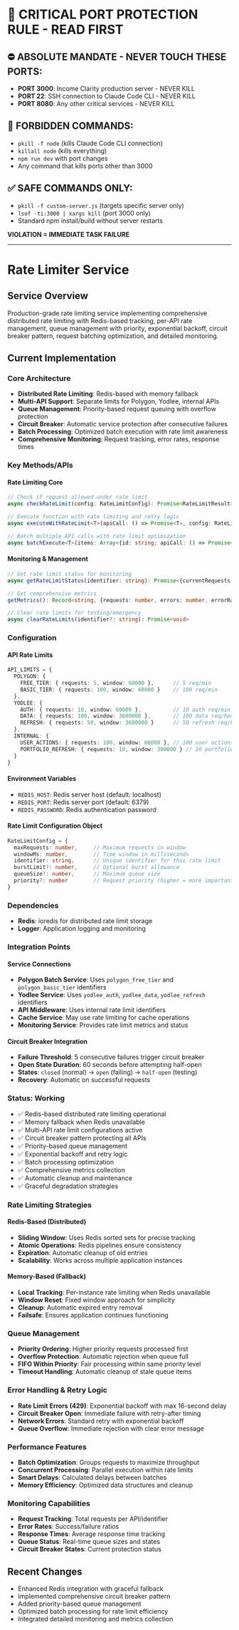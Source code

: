 # 🚨 CRITICAL PORT PROTECTION RULE - READ FIRST

## ⛔ ABSOLUTE MANDATE - NEVER TOUCH THESE PORTS:
- **PORT 3000**: Income Clarity production server - NEVER KILL
- **PORT 22**: SSH connection to Claude Code CLI - NEVER KILL  
- **PORT 8080**: Any other critical services - NEVER KILL

## 🚫 FORBIDDEN COMMANDS:
- `pkill -f node` (kills Claude Code CLI connection)
- `killall node` (kills everything)
- `npm run dev` with port changes
- Any command that kills ports other than 3000

## ✅ SAFE COMMANDS ONLY:
- `pkill -f custom-server.js` (targets specific server only)
- `lsof -ti:3000 | xargs kill` (port 3000 only)
- Standard npm install/build without server restarts

**VIOLATION = IMMEDIATE TASK FAILURE**

---

# Rate Limiter Service

## Service Overview
Production-grade rate limiting service implementing comprehensive distributed rate limiting with Redis-based tracking, per-API rate management, queue management with priority, exponential backoff, circuit breaker pattern, request batching optimization, and detailed monitoring.

## Current Implementation

### Core Architecture
- **Distributed Rate Limiting**: Redis-based with memory fallback
- **Multi-API Support**: Separate limits for Polygon, Yodlee, internal APIs
- **Queue Management**: Priority-based request queuing with overflow protection
- **Circuit Breaker**: Automatic service protection after consecutive failures
- **Batch Processing**: Optimized batch execution with rate limit awareness
- **Comprehensive Monitoring**: Request tracking, error rates, response times

### Key Methods/APIs

#### Rate Limiting Core
```typescript
// Check if request allowed under rate limit
async checkRateLimit(config: RateLimitConfig): Promise<RateLimitResult>

// Execute function with rate limiting and retry logic
async executeWithRateLimit<T>(apiCall: () => Promise<T>, config: RateLimitConfig, maxRetries: number = 3): Promise<T>

// Batch multiple API calls with rate limit optimization
async batchExecute<T>(items: Array<{id: string; apiCall: () => Promise<T>}>, config: RateLimitConfig, batchSize: number = 5): Promise<Map<string, {result?: T; error?: Error}>>
```

#### Monitoring & Management
```typescript
// Get rate limit status for monitoring
async getRateLimitStatus(identifier: string): Promise<{currentRequests: number, maxRequests: number, resetTime: Date, queueSize: number, circuitBreakerState: string}>

// Get comprehensive metrics
getMetrics(): Record<string, {requests: number, errors: number, errorRate: number, avgResponseTime: number}>

// Clear rate limits for testing/emergency
async clearRateLimits(identifier?: string): Promise<void>
```

### Configuration

#### API Rate Limits
```typescript
API_LIMITS = {
  POLYGON: {
    FREE_TIER: { requests: 5, window: 60000 },      // 5 req/min
    BASIC_TIER: { requests: 100, window: 60000 }    // 100 req/min
  },
  YODLEE: {
    AUTH: { requests: 10, window: 60000 },          // 10 auth req/min
    DATA: { requests: 100, window: 3600000 },       // 100 data req/hour
    REFRESH: { requests: 50, window: 3600000 }      // 50 refresh req/hour
  },
  INTERNAL: {
    USER_ACTIONS: { requests: 100, window: 60000 }, // 100 user actions/min
    PORTFOLIO_REFRESH: { requests: 10, window: 300000 } // 10 portfolio refresh/5min
  }
}
```

#### Environment Variables
- `REDIS_HOST`: Redis server host (default: localhost)
- `REDIS_PORT`: Redis server port (default: 6379)
- `REDIS_PASSWORD`: Redis authentication password

#### Rate Limit Configuration Object
```typescript
RateLimitConfig = {
  maxRequests: number,     // Maximum requests in window
  windowMs: number,        // Time window in milliseconds
  identifier: string,      // Unique identifier for this rate limit
  burstLimit?: number,     // Optional burst allowance
  queueSize?: number,      // Maximum queue size
  priority?: number        // Request priority (higher = more important)
}
```

### Dependencies
- **Redis**: ioredis for distributed rate limit storage
- **Logger**: Application logging and monitoring

### Integration Points

#### Service Connections
- **Polygon Batch Service**: Uses `polygon_free_tier` and `polygon_basic_tier` identifiers
- **Yodlee Service**: Uses `yodlee_auth`, `yodlee_data`, `yodlee_refresh` identifiers
- **API Middleware**: Uses internal rate limit identifiers
- **Cache Service**: May use rate limiting for cache operations
- **Monitoring Service**: Provides rate limit metrics and status

#### Circuit Breaker Integration
- **Failure Threshold**: 5 consecutive failures trigger circuit breaker
- **Open State Duration**: 60 seconds before attempting half-open
- **States**: `closed` (normal) → `open` (failing) → `half-open` (testing)
- **Recovery**: Automatic on successful requests

### Status: Working
- ✅ Redis-based distributed rate limiting operational
- ✅ Memory fallback when Redis unavailable
- ✅ Multi-API rate limit configurations active
- ✅ Circuit breaker pattern protecting all APIs
- ✅ Priority-based queue management
- ✅ Exponential backoff and retry logic
- ✅ Batch processing optimization
- ✅ Comprehensive metrics collection
- ✅ Automatic cleanup and maintenance
- ✅ Graceful degradation strategies

### Rate Limiting Strategies

#### Redis-Based (Distributed)
- **Sliding Window**: Uses Redis sorted sets for precise tracking
- **Atomic Operations**: Redis pipelines ensure consistency
- **Expiration**: Automatic cleanup of old entries
- **Scalability**: Works across multiple application instances

#### Memory-Based (Fallback)
- **Local Tracking**: Per-instance rate limiting when Redis unavailable
- **Window Reset**: Fixed window approach for simplicity
- **Cleanup**: Automatic expired entry removal
- **Failsafe**: Ensures application continues functioning

### Queue Management
- **Priority Ordering**: Higher priority requests processed first
- **Overflow Protection**: Automatic rejection when queue full
- **FIFO Within Priority**: Fair processing within same priority level
- **Timeout Handling**: Automatic cleanup of stale queue items

### Error Handling & Retry Logic
- **Rate Limit Errors (429)**: Exponential backoff with max 16-second delay
- **Circuit Breaker Open**: Immediate failure with retry-after timing
- **Network Errors**: Standard retry with exponential backoff
- **Queue Overflow**: Immediate rejection with clear error message

### Performance Features
- **Batch Optimization**: Groups requests to maximize throughput
- **Concurrent Processing**: Parallel execution within rate limits
- **Smart Delays**: Calculated delays between batches
- **Memory Efficiency**: Optimized data structures and cleanup

### Monitoring Capabilities
- **Request Tracking**: Total requests per API/identifier
- **Error Rates**: Success/failure ratios
- **Response Times**: Average response time tracking
- **Queue Status**: Real-time queue sizes and states
- **Circuit Breaker States**: Current protection status

## Recent Changes
- Enhanced Redis integration with graceful fallback
- Implemented comprehensive circuit breaker pattern
- Added priority-based queue management
- Optimized batch processing for rate limit efficiency
- Integrated detailed monitoring and metrics collection